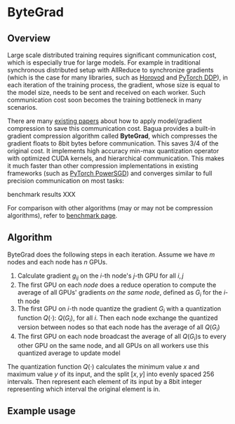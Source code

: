 # ByteGrad

## Overview

Large scale distributed training requires significant communication cost, which
is especially true for large models. For example in traditional synchronous
distributed setup with AllReduce to synchronize gradients (which is the case for
many libraries, such as [Horovod](https://github.com/horovod/horovod) and
[PyTorch DDP](https://pytorch.org/tutorials/intermediate/ddp_tutorial.html)), in
each iteration of the training process, the gradient, whose size is equal to the
model size, needs to be sent and received on each worker. Such communication
cost soon becomes the training bottleneck in many scenarios.

There are many [existing
papers](https://awesomeopensource.com/project/chester256/Model-Compression-Papers?categoryPage=21)
about how to apply model/gradient compression to save this communication cost.
Bagua provides a built-in gradient compression algorithm called **ByteGrad**,
which compresses the gradient floats to 8bit bytes before communication. This
saves 3/4 of the original cost. It implements high accuracy min-max quantization
operator with optimized CUDA kernels, and hierarchical communication. This makes
it much faster than other compression implementations in existing frameworks
(such as [PyTorch
PowerSGD](https://pytorch.org/docs/stable/ddp_comm_hooks.html#powersgd-communication-hook))
and converges similar to full precision communication on most tasks:

benchmark results XXX

For comparison with other algorithms (may or may not be compression algorithms),
refer to [benchmark page](../benchmark/index.html).

## Algorithm

ByteGrad does the following steps in each iteration. Assume we have $m$ nodes
and each node has $n$ GPUs.

1. Calculate gradient $g_{ij}$ on the $i$-th node's $j$-th GPU for all $i,j$
2. The first GPU on each *node* does a reduce operation to compute the average
   of all GPUs' gradients *on the same node*, defined as $G_i$ for the $i$-th
   node
3. The first GPU on $i$-th node quantize the gradient $G_i$ with a quantization
   function $Q(\cdot)$: $Q(G_i)$, for all $i$. Then each node exchange the
   quantized version between nodes so that each node has the average of all
   $Q(G_i)$
4. The first GPU on each node broadcast the average of all $Q(G_i)$s to every
   other GPU on the same node, and all GPUs on all workers use this quantized
   average to update model
   
The quantization function $Q(\cdot)$ calculates the minimum value $x$ and
maximum value $y$ of its input, and the split $[x, y]$ into evenly spaced 256
intervals. Then represent each element of its input by a 8bit integer
representing which interval the original element is in.

## Example usage
